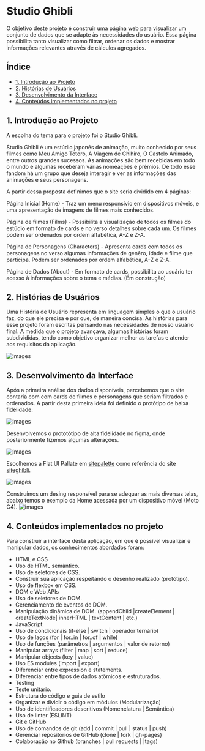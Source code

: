 # Studio Ghibli

​O objetivo deste projeto é construir uma página web para visualizar um conjunto de dados que se adapte às necessidades do usuário. Essa página possibilita tanto visualizar como filtrar, ordenar os dados e mostrar informações relevantes através de cálculos agregados.

## Índice

- [1. Introdução ao Projeto](#1.-introdução-ao-projeto)
- [2. Histórias de Usuários](#2.-histórias-de-usuários)
- [3. Desenvolvimento da Interface](#3.-desenvolvimento-da-interface)
- [4. Conteúdos implementados no projeto](#5.-conteúdos-implementados-no-projeto)


## 1. Introdução ao Projeto

A escolha do tema para o projeto foi o Studio Ghibli.

Studio Ghibli é um estúdio japonês de animação, muito conhecido por seus filmes como Meu Amigo Totoro, A Viagem de Chihiro, O Castelo Animado, entre outros grandes sucessos. As animações são bem recebidas em todo o mundo e algumas receberam várias nomeações e prêmios. De todo esse fandom há um grupo que deseja interagir e ver as informações das animações e seus personagens.

A partir dessa proposta definimos que o site seria dividido em 4 páginas:

Página Inicial (Home) - Traz um menu responsivio em dispositivos móveis, e uma apresentação de imagens de filmes mais conhecidos.

Página de filmes (Films) - Possibilita a visualização de todos os filmes do estúdio em formato de cards e no verso detalhes sobre cada um. Os filmes podem ser ordenados por ordem alfabética, A-Z e Z-A.

Página de Personagens (Characters) - Apresenta cards com todos os personagens no verso algumas informações de genêro, idade e filme que participa. Podem ser ordenados por ordem alfabética, A-Z e Z-A.

Página de Dados (About) - Em formato de cards, possibilita ao usuário ter acesso à informações sobre o tema e médias. (Em construção)


## 2. Histórias de Usuários

Uma História de Usuário representa em linguagem simples o que o usuário faz, do que ele precisa e por que, de maneira concisa. As histórias para esse projeto foram escritas pensando nas necessidades de nosso usuário final. A medida que o projeto avançava, algumas histórias foram subdivididas, tendo como objetivo organizar melhor as tarefas e atender aos requisitos da aplicação.

![images](./src/images/Historias_usuario.png) 


## 3. Desenvolvimento da Interface

Após a primeira análise dos dados disponíveis, percebemos que o site contaria com com cards de filmes e personagens que seriam filtrados e ordenados. A partir desta primeira ideia foi definido o protótipo de baixa fidelidade:

![images](./src/images/Prototipo_Baixa.png) 

Desenvolvemos o prototótipo de alta fidelidade no figma, onde posteriormente fizemos algumas alterações.

![images](./src/images/Sample_Wireframe.png)

Escolhemos a Flat UI Pallate em [sitepalette](https://flatcolors.net/palette/182-flat-ui-pallate#) como referência do site [siteghibli](https://ghiblicollection.com/).

![images](./src/images/Flat_UI_Pallate.gif)

Construímos um desing responsível para se adequar as mais diversas telas, abaixo temos o exemplo da Home acessada por um dispositivo móvel (Moto G4).
![images](./src/images/Home_MotoG4.png)


## 4. Conteúdos implementados no projeto
Para construir a interface desta aplicação, em que é possível visualizar e manipular dados, os conhecimentos abordados foram:

- HTML e CSS
- Uso de HTML semântico.
- Uso de seletores de CSS.
- Construir sua aplicação respeitando o desenho realizado (protótipo).
- Uso de flexbox em CSS.
- DOM e Web APIs
- Uso de seletores de DOM.
- Gerenciamento de eventos de DOM.
- Manipulação dinâmica de DOM. (appendChild |createElement | createTextNode| innerHTML | textContent | etc.)
- JavaScript
- Uso de condicionais (if-else | switch | operador ternário)
- Uso de laços (for | for..in | for..of | while)
- Uso de funções (parâmetros | argumentos | valor de retorno)
- Manipular arrays (filter | map | sort | reduce)
- Manipular objects (key | value)
- Uso ES modules (import | export)
- Diferenciar entre expression e statements.
- Diferenciar entre tipos de dados atômicos e estruturados.
- Testing
- Teste unitário.
- Estrutura do código e guia de estilo
- Organizar e dividir o código em módulos (Modularização)
- Uso de identificadores descritivos (Nomenclatura | Semântica)
- Uso de linter (ESLINT)
- Git e GitHub
- Uso de comandos de git (add | commit | pull | status | push)
- Gerenciar repositórios de GitHub (clone | fork | gh-pages)
- Colaboração no Github (branches | pull requests | |tags)



